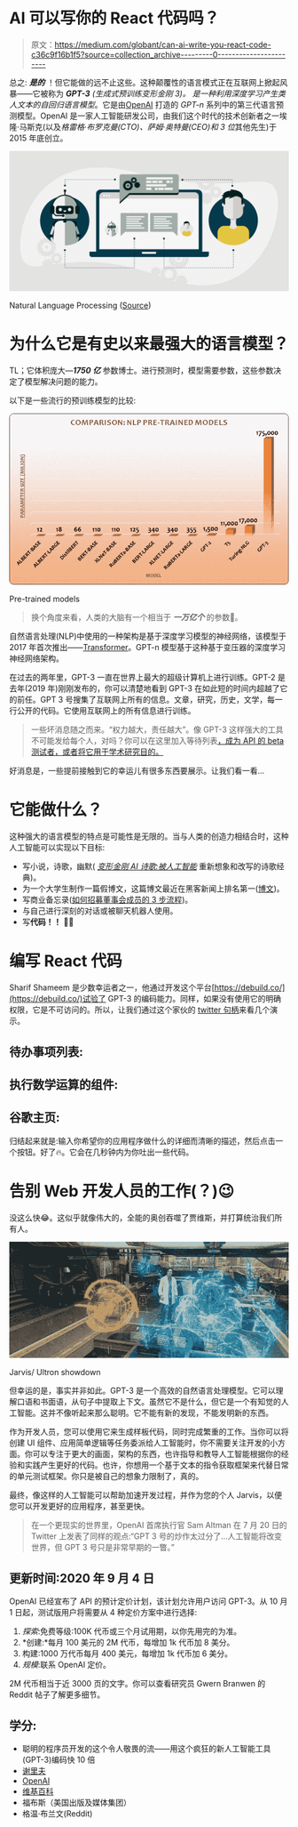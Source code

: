 # AI 可以写你的 React 代码吗？

> 原文：<https://medium.com/globant/can-ai-write-you-react-code-c36c9f16b1f5?source=collection_archive---------0----------------------->

总之: ***是的*** ！但它能做的远不止这些。这种颠覆性的语言模式正在互联网上掀起风暴——它被称为 ***GPT-3*** *(生成式预训练变形金刚 3)。* *是一种利用深度学习产生类人文本的自回归语言模型*。它是由[OpenAI](https://openai.com/) 打造的 *GPT-n* 系列中的第三代语言预测模型。OpenAI 是一家人工智能研发公司，由我们这个时代的技术创新者之一埃隆·马斯克(以及*格雷格·布罗克曼(CTO)、萨姆·奥特曼(CEO)和 3 位*其他先生)于 2015 年底创立。

![](img/192289428f02678cab7df1c0b08eead7.png)

Natural Language Processing ([Source](https://i1.wp.com/aliz.ai/wp-content/uploads/2019/05/Natural-Language-Processing-03-1.png?fit=3042%2C1521&ssl=1))

# 为什么它是有史以来最强大的语言模型？

TL；它体积庞大—***1750 亿*** 参数博士。进行预测时，模型需要参数，这些参数决定了模型解决问题的能力。

以下是一些流行的预训练模型的比较:

![](img/31238e65c714c84ff319a83c8dc1bfd1.png)

Pre-trained models

> 换个角度来看，人类的大脑有一个相当于 ***一万亿个*** 的参数🤯。

自然语言处理(NLP)中使用的一种架构是基于深度学习模型的神经网络，该模型于 2017 年首次推出——[Transformer](https://en.wikipedia.org/wiki/Transformer_(machine_learning_model))。GPT-n 模型基于这种基于变压器的深度学习神经网络架构。

在过去的两年里，GPT-3 一直在世界上最大的超级计算机上进行训练。GPT-2 是去年(2019 年)刚刚发布的，你可以清楚地看到 GPT-3 在如此短的时间内超越了它的前任。GPT 3 号搜集了互联网上所有的信息。文章，研究，历史，文学，每一行公开的代码。它使用互联网上的所有信息进行训练。

> 一些坏消息随之而来。“权力越大，责任越大”。像 GPT-3 这样强大的工具不可能发给每个人，对吗？你可以在这里加入等待列表[，成为 API 的 beta 测试者，或者将它用于学术研究目的。](https://forms.office.com/Pages/ResponsePage.aspx?id=VsqMpNrmTkioFJyEllK8s0v5E5gdyQhOuZCXNuMR8i1UQjFWVTVUVEpGNkg3U1FNRDVVRFg3U0w4Vi4u)

好消息是，一些提前接触到它的幸运儿有很多东西要展示。让我们看一看…

# 它能做什么？

这种强大的语言模型的特点是可能性是无限的。当与人类的创造力相结合时，这种人工智能可以实现以下目标:

*   写小说，诗歌，幽默( [*变形金刚 AI 诗歌:被人工智能*](https://www.gwern.net/GPT-3#william-shakespeare) 重新想象和改写的诗歌经典)。
*   为一个大学生制作一篇假博文，这篇博文最近在黑客新闻上排名第一([博文](https://adolos.substack.com/p/feeling-unproductive-maybe-you-should))。
*   写商业备忘录([如何招募董事会成员的 3 步流程](https://twitter.com/zebulgar/status/1283927560435326976?s=20))。
*   与自己进行深刻的对话或被聊天机器人使用。
*   写**代码！！** 🧑‍💻

# 编写 React 代码

Sharif Shameem 是少数幸运者之一，他通过开发这个平台[https://debuild.co/](https://debuild.co/)试验了 GPT-3 的编码能力。同样，如果没有使用它的明确权限，它是不可访问的。所以，让我们通过这个家伙的 [twitter 句柄](https://twitter.com/sharifshameem?ref_src=twsrc%5Egoogle%7Ctwcamp%5Eserp%7Ctwgr%5Eauthor)来看几个演示。

## 待办事项列表:

## 执行数学运算的组件:

## **谷歌主页:**

归结起来就是:输入你希望你的应用程序做什么的详细而清晰的描述，然后点击一个按钮。好了🔥。它会在几秒钟内为你吐出一些代码。

# 告别 Web 开发人员的工作(？)😉

没这么快😂。这似乎就像伟大的，全能的奥创吞噬了贾维斯，并打算统治我们所有人。

![](img/0f76f7c4ad8728a9411a93fbdd4959f9.png)

Jarvis/ Ultron showdown

但幸运的是，事实并非如此。GPT-3 是一个高效的自然语言处理模型。它可以理解口语和书面语，从句子中提取上下文。虽然它不是什么，但它是一个有知觉的人工智能。这并不像听起来那么聪明。它不能有新的发现，不能发明新的东西。

作为开发人员，您可以使用它来生成样板代码，同时完成繁重的工作。当你可以将创建 UI 组件、应用简单逻辑等任务委派给人工智能时，你不需要关注开发的小方面。你可以专注于更大的画面，架构的东西，也许指导和教导人工智能根据你的经验和实践产生更好的代码。也许，你想用一个基于文本的指令获取框架来代替日常的单元测试框架。你只是被自己的想象力限制了，真的。

最终，像这样的人工智能可以帮助加速开发过程，并作为您的个人 Jarvis，以便您可以开发更好的应用程序，甚至更快。

> 在一个更现实的世界里，OpenAI 首席执行官 Sam Altman 在 7 月 20 日的 Twitter 上发表了同样的观点:“GPT 3 号的炒作太过分了…人工智能将改变世界，但 GPT 3 号只是非常早期的一瞥。”

## 更新时间:2020 年 9 月 4 日

OpenAI 已经宣布了 API 的预计定价计划，该计划允许用户访问 GPT-3。从 10 月 1 日起，测试版用户将需要从 4 种定价方案中进行选择:

1.  *探索*:免费等级:100K 代币或三个月试用期，以你先用完的为准。
2.  *创建:*每月 100 美元的 2M 代币，每增加 1k 代币加 8 美分。
3.  构建:1000 万代币每月 400 美元，每增加 1k 代币加 6 美分。
4.  *规模*:联系 OpenAI 定价。

2M 代币相当于近 3000 页的文字。你可以查看研究员 Gwern Branwen 的 Reddit 帖子了解更多细节。

## 学分:

*   聪明的程序员开发的这个令人敬畏的流——用这个疯狂的新人工智能工具(GPT-3)编码快 10 倍
*   [谢里夫](https://twitter.com/sharifshameem)
*   [OpenAI](https://openai.com/about/)
*   [维基百科](https://en.wikipedia.org/wiki/GPT-3)
*   福布斯（美国出版及媒体集团）
*   格温·布兰文(Reddit)
